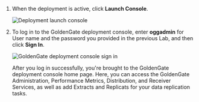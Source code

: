 <!--
    {
        "name":"Create a purge task",
        "description":"Create a purge task"
    }
-->
1.  When the deployment is active, click **Launch Console**.

    ![Deployment launch console](../../../../ggs-common/create/images/02-01-launchconsole.png " ")

2.  To log in to the GoldenGate deployment console, enter **oggadmin** for User name and the password you provided in the previous Lab, and then click **Sign In**.

    ![GoldenGate deployment console sign in](../../../../ggs-common/create/images/02-02-oggadmin.png " ")

    After you log in successfully, you're brought to the GoldenGate deployment console home page. Here, you can access the GoldenGate Administration, Performance Metrics, Distribution, and Receiver Services, as well as add Extracts and Replicats for your data replication tasks.
